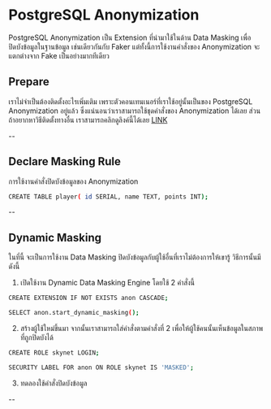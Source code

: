 # PostgreSQL Anonymization

PostgreSQL Anonymization เป็น Extension ที่นำมาใช้ในด้าน Data Masking เพื่อปิดบังข้อมูลในฐานข้อมูล เช่นเดียวกันกับ Faker แต่ทั้งนี้การใช้งานคำสั่งของ Anonymization จะแตกต่างจาก Fake เป็นอย่างมากทีเดียว

## Prepare

เราไม่จำเป็นต้องติดตั้งอะไรเพิ่มเติม เพราะตัวคอนเทนเนอร์ที่เราใช้อยู่นั้นเป็นของ PostgreSQL Anonymization อยู่แล้ว ซึ่งแน่นอนว่าเราสามารถใช้ชุดคำสั่งของ Anonymization ได้เลย ส่วนถ้าอยากหาวิธีติดตั้งทางอื่น เราสามารถคลิกดูลิงค์นี้ได้เลย [LINK](https://postgresql-anonymizer.readthedocs.io/en/stable/INSTALL/)

--

## Declare Masking Rule

การใช้งานคำสั่งปิดบังข้อมูลของ Anonymization 

```bash 
CREATE TABLE player( id SERIAL, name TEXT, points INT);
```

--

## Dynamic Masking

ในที่นี้ จะเป็นการใช้งาน Data Masking ปิดบังข้อมูลกับผู้ใช้อื่นที่เราไม่ต้องการให้เขารู้ วิธีการนั้นมีดังนี้

1. เปิดใช้งาน Dynamic Data Masking Engine โดยใช้ 2 คำสั่งนี้

```bash 
CREATE EXTENSION IF NOT EXISTS anon CASCADE;
```
```bash 
SELECT anon.start_dynamic_masking();
```

2. สร้างผู้ใช้ใหม่ขึ้นมา จากนั้นเราสามารถใส่คำสั่งตามคำสั่งที่ 2 เพื่อให้ผู้ใช้คนนั้นเห็นข้อมูลในสภาพที่ถูกปิดบังได้

```bash 
CREATE ROLE skynet LOGIN;
```
```bash 
SECURITY LABEL FOR anon ON ROLE skynet IS 'MASKED';
```

3. ทดลองใช้คำสั่งปิดบังข้อมูล 

--